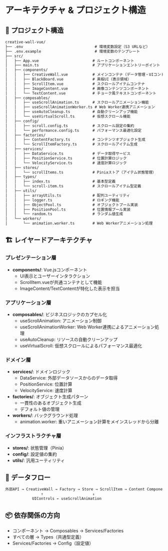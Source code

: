 # アーキテクチャ & プロジェクト構造

## 📁 プロジェクト構造

```txt
creative-wall-vue/
├── .env                                # 環境変数設定（S3 URLなど）
├── .env.example                        # 環境変数のテンプレート
├── src/
│   ├── App.vue                        # ルートコンポーネント
│   ├── main.ts                        # アプリケーションエントリーポイント
│   ├── components/
│   │   ├── CreativeWall.vue           # メインコンテナ（データ管理・UIコントロール）
│   │   ├── BlackBoard.vue             # 黒板UI（表示領域）
│   │   ├── ScrollItem.vue             # スクロールアイテムコンテナ
│   │   ├── ImageContent.vue           # 画像コンテンツコンポーネント
│   │   └── TextContent.vue            # チョーク風テキストコンポーネント
│   ├── composables/
│   │   ├── useScrollAnimation.ts      # スクロールアニメーション機能
│   │   ├── useScrollAnimationWorker.ts # Web Worker連携アニメーション
│   │   ├── useAutoCleanup.ts          # 自動クリーンアップ機能
│   │   └── useVirtualScroll.ts        # 仮想スクロール機能
│   ├── config/
│   │   ├── scroll.config.ts           # スクロール設定の集約
│   │   └── performance.config.ts      # パフォーマンス最適化設定
│   ├── factories/
│   │   ├── ContentFactory.ts          # コンテンツオブジェクト生成
│   │   └── ScrollItemFactory.ts       # スクロールアイテム生成
│   ├── services/
│   │   ├── DataService.ts             # データ取得サービス
│   │   ├── PositionService.ts         # 位置計算ロジック
│   │   └── VelocityService.ts         # 速度計算ロジック
│   ├── stores/
│   │   └── scrollItems.ts             # Piniaストア（アイテム状態管理）
│   ├── types/
│   │   ├── index.ts                   # 基本型定義
│   │   └── scroll-item.ts             # スクロールアイテム型定義
│   ├── utils/
│   │   ├── arrayUtils.ts              # 配列ユーティリティ
│   │   ├── logger.ts                  # ロギング機能
│   │   ├── ObjectPool.ts              # オブジェクトプール実装
│   │   ├── PositionPool.ts            # 位置情報プール実装
│   │   └── random.ts                  # ランダム値生成
│   └── workers/
│       └── animation.worker.ts        # Web Workerアニメーション処理
```

## 🏗️ レイヤードアーキテクチャ

### プレゼンテーション層

- **components/**: Vue.jsコンポーネント
  - UI表示とユーザーインタラクション
  - ScrollItem.vueが共通コンテナとして機能
  - ImageContent/TextContentが特化した表示を担当

### アプリケーション層

- **composables/**: ビジネスロジックのカプセル化
  - useScrollAnimation: アニメーション制御
  - useScrollAnimationWorker: Web Worker連携によるアニメーション処理
  - useAutoCleanup: リソースの自動クリーンアップ
  - useVirtualScroll: 仮想スクロールによるパフォーマンス最適化

### ドメイン層

- **services/**: ドメインロジック
  - DataService: 外部データソースからのデータ取得
  - PositionService: 位置計算
  - VelocityService: 速度計算
- **factories/**: オブジェクト生成パターン
  - 一貫性のあるオブジェクト生成
  - デフォルト値の管理
- **workers/**: バックグラウンド処理
  - animation.worker: 重いアニメーション計算をメインスレッドから分離

### インフラストラクチャ層

- **stores/**: 状態管理（Pinia）
- **config/**: 設定値の集約
- **utils/**: 汎用ユーティリティ

## 🔄 データフロー

```txt
外部API → CreativeWall → Factory → Store → ScrollItem → Content Components
                ↑                      ↓
            UIControls ← useScrollAnimation
```

## 📦 依存関係の方向

- コンポーネント → Composables → Services/Factories
- すべての層 → Types（共通型定義）
- Services/Factories → Config（設定値）
